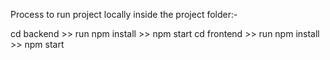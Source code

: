 Process to run project locally inside the project folder:-

cd backend >> run npm install >> npm start
cd frontend >> run npm install >> npm start
